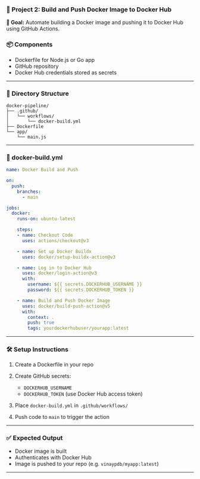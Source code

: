 

### 📁 Project 2: Build and Push Docker Image to Docker Hub

**🎯 Goal:** Automate building a Docker image and pushing it to Docker Hub using GitHub Actions.

### 📦 Components

* Dockerfile for Node.js or Go app
* GitHub repository
* Docker Hub credentials stored as secrets

---

### 📂 Directory Structure

```
docker-pipeline/
├── .github/
│   └── workflows/
│       └── docker-build.yml
├── Dockerfile
└── app/
    └── main.js
```

---

### 🧾 docker-build.yml

```yaml
name: Docker Build and Push

on:
  push:
    branches:
      - main

jobs:
  docker:
    runs-on: ubuntu-latest

    steps:
    - name: Checkout Code
      uses: actions/checkout@v3

    - name: Set up Docker Buildx
      uses: docker/setup-buildx-action@v3

    - name: Log in to Docker Hub
      uses: docker/login-action@v3
      with:
        username: ${{ secrets.DOCKERHUB_USERNAME }}
        password: ${{ secrets.DOCKERHUB_TOKEN }}

    - name: Build and Push Docker Image
      uses: docker/build-push-action@v5
      with:
        context: .
        push: true
        tags: yourdockerhubuser/yourapp:latest
```

---

### 🛠️ Setup Instructions

1. Create a Dockerfile in your repo
2. Create GitHub secrets:

   * `DOCKERHUB_USERNAME`
   * `DOCKERHUB_TOKEN` (use Docker Hub access token)
3. Place `docker-build.yml` in `.github/workflows/`
4. Push code to `main` to trigger the action

---

### ✅ Expected Output

* Docker image is built
* Authenticates with Docker Hub
* Image is pushed to your repo (e.g. `vinaypdb/myapp:latest`)

---
